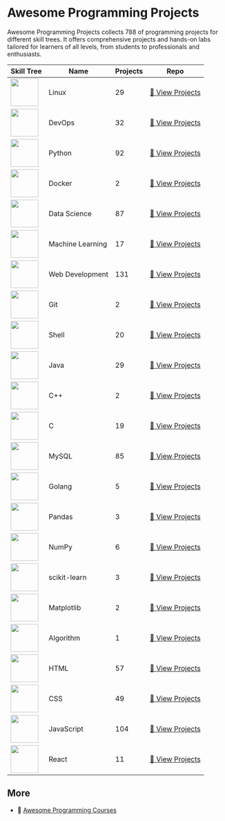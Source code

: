 # Awesome Programming Projects
        
Awesome Programming Projects collects 788 of programming projects for different skill trees. It offers comprehensive projects and hands-on labs tailored for learners of all levels, from students to professionals and enthusiasts.

| Skill Tree                                                           | Name             |   Projects | Repo                                                                                           |
|----------------------------------------------------------------------|------------------|------------|------------------------------------------------------------------------------------------------|
| <img width='64px' src='https://file.labex.io/path/k5LXo5b82pJm.png'> | Linux            |         29 | [🔗 View Projects](https://github.com/labex-labs/practice-linux-programming-projects)           |
| <img width='64px' src='https://file.labex.io/path/a3Od9y18p0bV.png'> | DevOps           |         32 | [🔗 View Projects](https://github.com/labex-labs/practice-devops-programming-projects)          |
| <img width='64px' src='https://file.labex.io/path/E4pVLzVNCjyM.png'> | Python           |         92 | [🔗 View Projects](https://github.com/labex-labs/practice-python-programming-projects)          |
| <img width='64px' src='https://file.labex.io/path/X5zPui0XRqNx.png'> | Docker           |          2 | [🔗 View Projects](https://github.com/labex-labs/practice-docker-programming-projects)          |
| <img width='64px' src='https://file.labex.io/path/Ctx67nWJaNg4.png'> | Data Science     |         87 | [🔗 View Projects](https://github.com/labex-labs/practice-data-science-programming-projects)    |
| <img width='64px' src='https://file.labex.io/path/1kXLbMH5geSl.png'> | Machine Learning |         17 | [🔗 View Projects](https://github.com/labex-labs/practice-ml-programming-projects)              |
| <img width='64px' src='https://file.labex.io/path/NHa0nG5axMBE.png'> | Web Development  |        131 | [🔗 View Projects](https://github.com/labex-labs/practice-web-development-programming-projects) |
| <img width='64px' src='https://file.labex.io/path/mlkFQS0wjouP.png'> | Git              |          2 | [🔗 View Projects](https://github.com/labex-labs/practice-git-programming-projects)             |
| <img width='64px' src='https://file.labex.io/path/FaVTnI4iqZP0.png'> | Shell            |         20 | [🔗 View Projects](https://github.com/labex-labs/practice-shell-programming-projects)           |
| <img width='64px' src='https://file.labex.io/path/vBtgM8cNsQFn.png'> | Java             |         29 | [🔗 View Projects](https://github.com/labex-labs/practice-java-programming-projects)            |
| <img width='64px' src='https://file.labex.io/path/kjx58efaCNu0.png'> | C++              |          2 | [🔗 View Projects](https://github.com/labex-labs/practice-cpp-programming-projects)             |
| <img width='64px' src='https://file.labex.io/path/GAbMWgBPUOxV.png'> | C                |         19 | [🔗 View Projects](https://github.com/labex-labs/practice-c-programming-projects)               |
| <img width='64px' src='https://file.labex.io/path/amNAVWgtDX5M.png'> | MySQL            |         85 | [🔗 View Projects](https://github.com/labex-labs/practice-mysql-programming-projects)           |
| <img width='64px' src='https://file.labex.io/path/YgASYacMNI6I.png'> | Golang           |          5 | [🔗 View Projects](https://github.com/labex-labs/practice-go-programming-projects)              |
| <img width='64px' src='https://file.labex.io/path/qhqKKAjZr3K5.png'> | Pandas           |          3 | [🔗 View Projects](https://github.com/labex-labs/practice-pandas-programming-projects)          |
| <img width='64px' src='https://file.labex.io/path/gdqX0QgXsYjL.png'> | NumPy            |          6 | [🔗 View Projects](https://github.com/labex-labs/practice-numpy-programming-projects)           |
| <img width='64px' src='https://file.labex.io/path/N7q3t9dfWfEY.png'> | scikit-learn     |          3 | [🔗 View Projects](https://github.com/labex-labs/practice-sklearn-programming-projects)         |
| <img width='64px' src='https://file.labex.io/path/6PDQ0G40CdCX.png'> | Matplotlib       |          2 | [🔗 View Projects](https://github.com/labex-labs/practice-matplotlib-programming-projects)      |
| <img width='64px' src='https://file.labex.io/path/FXuseQI6SAeI.png'> | Algorithm        |          1 | [🔗 View Projects](https://github.com/labex-labs/practice-algorithm-programming-projects)       |
| <img width='64px' src='https://file.labex.io/path/NrasuEoAvSam.png'> | HTML             |         57 | [🔗 View Projects](https://github.com/labex-labs/practice-html-programming-projects)            |
| <img width='64px' src='https://file.labex.io/path/YheSJQuYYCNJ.png'> | CSS              |         49 | [🔗 View Projects](https://github.com/labex-labs/practice-css-programming-projects)             |
| <img width='64px' src='https://file.labex.io/path/ztG7iIXOkx2u.png'> | JavaScript       |        104 | [🔗 View Projects](https://github.com/labex-labs/practice-javascript-programming-projects)      |
| <img width='64px' src='https://file.labex.io/path/nUDMNpUKFvpT.png'> | React            |         11 | [🔗 View Projects](https://github.com/labex-labs/practice-react-programming-projects)           |

## More

- 🔗 [Awesome Programming Courses](https://github.com/labex-labs/awesome-programming-courses)

